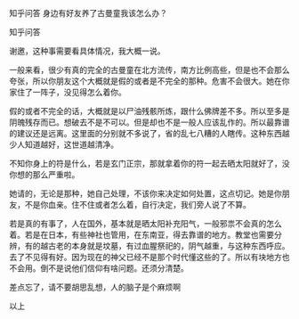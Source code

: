 
 知乎问答 身边有好友养了古曼童我该怎么办？ 
 
 
 
 
 
 知乎问答 
 
 

 

 谢邀，这种事需要看具体情况，我大概一说。

 一般来看，很少有真的完全的古曼童在北方流传，南方比例高些，但是也不会那么夸张，所以你朋友这个大概就是假的或者是不完全的那种。危害不会很大。她在你家住了一阵子，没见得怎么着你。

 假的或者不完全的话，大概就是以尸油残骸所炼，跟什么佛牌差不多。所以至多是阴魄残存而已。想破去不是不可以。但是却也不是一般人应该乱作的。所以最靠谱的建议还是远离。这里面的分别就不多说了，省的乱七八糟的人瞎传。这种东西越少人知道越好，这世道越清净。

 不知你身上的符是什么，若是玄门正宗，那就拿着你的符一起去晒太阳就好了，没你想的那么严重啦。

 她请的，无论是那种，她自己处理，不该你来决定如何处置，这点切记。她是你朋友，不是你血亲。住不住或者怎么着，自行决定，我们旁人说了不算。

 若是真的有事了，人在国外，基本就是晒太阳补充阳气，一般邪祟不会真的怎么着。若是在日本，有些神社也管用，在东南亚，得去靠谱的地方。教堂也需要分辨，有的越古老的本身就是坟墓，有过血腥祭祀的，阴气越重，与这种东西呼应。去了不见得有好。因为现在的神父已经不是那个时代懂这些的了。所以有块地方也不会用。倒不是说他们信仰有啥问题。还须分清楚。

 差点忘了，请不要胡思乱想，人的脑子是个麻烦啊 

 

 以上 